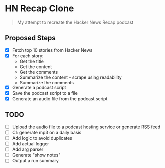 # HN Recap Clone

> My attempt to recreate the Hacker News Recap podcast

## Proposed Steps

- [x] Fetch top 10 stories from Hacker News
- [x] For each story:
  - Get the title
  - Get the content
  - Get the comments
  - Summarize the content - scrape using readability
  - Summarize the comments
- [x] Generate a podcast script
- [x] Save the podcast script to a file
- [x] Generate an audio file from the podcast script

## TODO

- [ ] Upload the audio file to a podcast hosting service or generate RSS feed
- [ ] CI: generate mp3 on a daily basis
- [ ] Add logic to avoid duplicates
- [ ] Add actual logger
- [ ] Add arg parser
- [ ] Generate "show notes"
- [ ] Output a run summary
